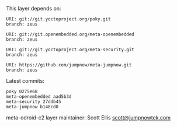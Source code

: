 This layer depends on:

    URI: git://git.yoctoproject.org/poky.git
    branch: zeus

    URI: git://git.openembedded.org/meta-openembedded
    branch: zeus

    URI: git://git.yoctoproject.org/meta-security.git
    branch: zeus

    URI: https://github.com/jumpnow/meta-jumpnow.git
    branch: zeus

Latest commits:

    poky 0275e68
    meta-openembedded aad5b3d
    meta-security 27ddb45
    meta-jumpnow b148cd8

meta-odroid-c2 layer maintainer: Scott Ellis <scott@jumpnowtek.com>
